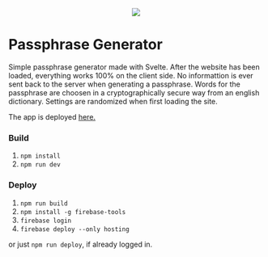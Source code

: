 <p align="center">
  <img src="https://github.com/user-attachments/assets/2cc3707f-0e17-481d-b66c-7dabac8f529f">
</p>

# Passphrase Generator

Simple passphrase generator made with Svelte. After the website has been loaded, everything works 100% on the client side. No informattion is ever sent back to the server when generating a passphrase. Words for the passphrase are choosen in a cryptographically secure way from an english dictionary. Settings are randomized when first loading the site.

The app is deployed [here.](https://pw.rafaelbiehler.com)

### Build

1. `npm install`
2. `npm run dev`

### Deploy

1. `npm run build`
2. `npm install -g firebase-tools`
3. `firebase login`
4. `firebase deploy --only hosting`

or just `npm run deploy`, if already logged in.
